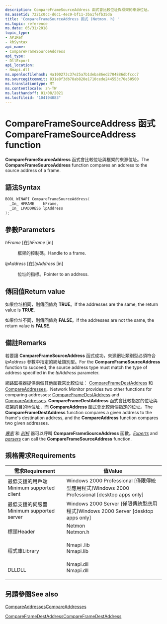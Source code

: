 ```yaml
---
description: CompareFrameSourceAddress 函式會比較位址與框架的來源位址。
ms.assetid: 7221c0cc-d6c1-4ec9-bf11-3ba1fefb35da
title: 'CompareFrameSourceAddress 函式 (Netmon. h) '
ms.topic: reference
ms.date: 05/31/2018
topic_type:
- APIRef
- kbSyntax
api_name:
- CompareFrameSourceAddress
api_type:
- DllExport
api_location:
- Nmapi.dll
ms.openlocfilehash: 4a100273c37e25a7b1deba86ed2704886dbfccc7
ms.sourcegitcommit: 831e8f3db78ab820e1710cede244553c70e50500
ms.translationtype: MT
ms.contentlocale: zh-TW
ms.lasthandoff: 01/08/2021
ms.locfileid: "104194083"
---
```

# <a name="compareframesourceaddress-function"></a><span data-ttu-id="c2d85-103">CompareFrameSourceAddress 函式</span><span class="sxs-lookup"><span data-stu-id="c2d85-103">CompareFrameSourceAddress function</span></span>

<span data-ttu-id="c2d85-104">**CompareFrameSourceAddress** 函式會比較位址與框架的來源位址。</span><span class="sxs-lookup"><span data-stu-id="c2d85-104">The **CompareFrameSourceAddress** function compares an address to the source address of a frame.</span></span>

## <a name="syntax"></a><span data-ttu-id="c2d85-105">語法</span><span class="sxs-lookup"><span data-stu-id="c2d85-105">Syntax</span></span>


```C++
BOOL WINAPI CompareFrameSourceAddress(
  _In_ HFRAME    hFrame,
  _In_ LPADDRESS lpAddress
);
```



## <a name="parameters"></a><span data-ttu-id="c2d85-106">參數</span><span class="sxs-lookup"><span data-stu-id="c2d85-106">Parameters</span></span>

<dl> <dt>

<span data-ttu-id="c2d85-107">*hFrame* \[在\]</span><span class="sxs-lookup"><span data-stu-id="c2d85-107">*hFrame* \[in\]</span></span>
</dt> <dd>

<span data-ttu-id="c2d85-108">框架的控制碼。</span><span class="sxs-lookup"><span data-stu-id="c2d85-108">Handle to a frame.</span></span>

</dd> <dt>

<span data-ttu-id="c2d85-109">*lpAddress* \[在\]</span><span class="sxs-lookup"><span data-stu-id="c2d85-109">*lpAddress* \[in\]</span></span>
</dt> <dd>

<span data-ttu-id="c2d85-110">位址的指標。</span><span class="sxs-lookup"><span data-stu-id="c2d85-110">Pointer to an address.</span></span>

</dd> </dl>

## <a name="return-value"></a><span data-ttu-id="c2d85-111">傳回值</span><span class="sxs-lookup"><span data-stu-id="c2d85-111">Return value</span></span>

<span data-ttu-id="c2d85-112">如果位址相同，則傳回值為 **TRUE**。</span><span class="sxs-lookup"><span data-stu-id="c2d85-112">If the addresses are the same, the return value is **TRUE**.</span></span>

<span data-ttu-id="c2d85-113">如果位址不同，則傳回值為 **FALSE**。</span><span class="sxs-lookup"><span data-stu-id="c2d85-113">If the addresses are not the same, the return value is **FALSE**.</span></span>

## <a name="remarks"></a><span data-ttu-id="c2d85-114">備註</span><span class="sxs-lookup"><span data-stu-id="c2d85-114">Remarks</span></span>

<span data-ttu-id="c2d85-115">若要讓 **CompareFrameSourceAddress** 函式成功，來源網址類別型必須符合 *lpAddress* 參數中指定的網址類別型。</span><span class="sxs-lookup"><span data-stu-id="c2d85-115">For the **CompareFrameSourceAddress** function to succeed, the source address type must match the type of address specified in the *lpAddress* parameter.</span></span>

<span data-ttu-id="c2d85-116">網路監視器提供兩個其他函數來比較位址： [CompareFrameDestAddress](compareframedestaddress.md) 和 [CompareAddresses](compareaddresses.md)。</span><span class="sxs-lookup"><span data-stu-id="c2d85-116">Network Monitor provides two other functions for comparing addresses: [CompareFrameDestAddress](compareframedestaddress.md) and [CompareAddresses](compareaddresses.md).</span></span> <span data-ttu-id="c2d85-117">**CompareFrameDestAddress** 函式會比較指定的位址與框架的目的地位址，而 **CompareAddress** 函式會比較兩個指定的位址。</span><span class="sxs-lookup"><span data-stu-id="c2d85-117">The **CompareFrameDestAddress** function compares a given address to the frame's destination address, and the **CompareAddress** function compares two given addresses.</span></span>

<span data-ttu-id="c2d85-118">[*專家*](e.md) 和 [*剖析*](p.md) 器可以呼叫 **CompareFrameSourceAddress** 函數。</span><span class="sxs-lookup"><span data-stu-id="c2d85-118">[*Experts*](e.md) and [*parsers*](p.md) can call the **CompareFrameSourceAddress** function.</span></span>

## <a name="requirements"></a><span data-ttu-id="c2d85-119">規格需求</span><span class="sxs-lookup"><span data-stu-id="c2d85-119">Requirements</span></span>



| <span data-ttu-id="c2d85-120">需求</span><span class="sxs-lookup"><span data-stu-id="c2d85-120">Requirement</span></span> | <span data-ttu-id="c2d85-121">值</span><span class="sxs-lookup"><span data-stu-id="c2d85-121">Value</span></span> |
|-------------------------------------|--------------------------------------------------------------------------------------|
| <span data-ttu-id="c2d85-122">最低支援的用戶端</span><span class="sxs-lookup"><span data-stu-id="c2d85-122">Minimum supported client</span></span><br/> | <span data-ttu-id="c2d85-123">Windows 2000 Professional \[僅限傳統型應用程式\]</span><span class="sxs-lookup"><span data-stu-id="c2d85-123">Windows 2000 Professional \[desktop apps only\]</span></span><br/>                           |
| <span data-ttu-id="c2d85-124">最低支援的伺服器</span><span class="sxs-lookup"><span data-stu-id="c2d85-124">Minimum supported server</span></span><br/> | <span data-ttu-id="c2d85-125">Windows 2000 Server \[僅限傳統型應用程式\]</span><span class="sxs-lookup"><span data-stu-id="c2d85-125">Windows 2000 Server \[desktop apps only\]</span></span><br/>                                 |
| <span data-ttu-id="c2d85-126">標頭</span><span class="sxs-lookup"><span data-stu-id="c2d85-126">Header</span></span><br/>                   | <dl> <span data-ttu-id="c2d85-127"><dt>Netmon</dt></span><span class="sxs-lookup"><span data-stu-id="c2d85-127"><dt>Netmon.h</dt></span></span> </dl>  |
| <span data-ttu-id="c2d85-128">程式庫</span><span class="sxs-lookup"><span data-stu-id="c2d85-128">Library</span></span><br/>                  | <dl> <span data-ttu-id="c2d85-129"><dt>Nmapi .lib</dt></span><span class="sxs-lookup"><span data-stu-id="c2d85-129"><dt>Nmapi.lib</dt></span></span> </dl> |
| <span data-ttu-id="c2d85-130">DLL</span><span class="sxs-lookup"><span data-stu-id="c2d85-130">DLL</span></span><br/>                      | <dl> <span data-ttu-id="c2d85-131"><dt>Nmapi.dll</dt></span><span class="sxs-lookup"><span data-stu-id="c2d85-131"><dt>Nmapi.dll</dt></span></span> </dl> |



## <a name="see-also"></a><span data-ttu-id="c2d85-132">另請參閱</span><span class="sxs-lookup"><span data-stu-id="c2d85-132">See also</span></span>

<dl> <dt>

[<span data-ttu-id="c2d85-133">CompareAddresses</span><span class="sxs-lookup"><span data-stu-id="c2d85-133">CompareAddresses</span></span>](compareaddresses.md)
</dt> <dt>

[<span data-ttu-id="c2d85-134">CompareFrameDestAddress</span><span class="sxs-lookup"><span data-stu-id="c2d85-134">CompareFrameDestAddress</span></span>](compareframedestaddress.md)
</dt> </dl>

 

 




